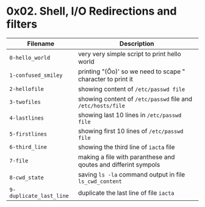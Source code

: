 # 0x02. Shell, I/O Redirections and filters

| Filename | Description |
| -------- | ----------- |
| `0-hello_world` | very very simple script to print hello world | 
| `1-confused_smiley` | printing "(Ôo)' so we need to scape " character to print it |
| `2-hellofile` | showing content of `/etc/passwd file` |
| `3-twofiles` | showing content of `/etc/passwd` file and `/etc/hosts/file` |
| `4-lastlines` | showing last 10 lines in `/etc/passwd file` |
| `5-firstlines` | showing first 10 lines of `/etc/passwd file` |
| `6-third_line` | showing the third line of `iacta` file |
| `7-file` | making a file with paranthese and qoutes and differint sympols |
| `8-cwd_state` | saving `ls -la` command output in file `ls_cwd_content` |
| `9-duplicate_last_line` | duplicate the last line of file `iacta`|

